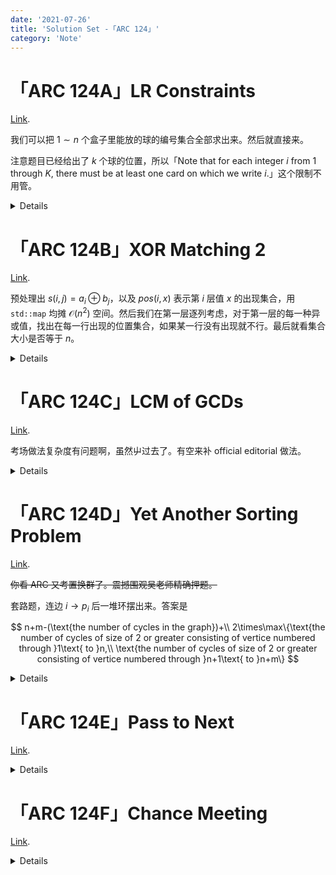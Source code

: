 ```yaml
---
date: '2021-07-26'
title: 'Solution Set -「ARC 124」'
category: 'Note'
---
```


# 「ARC 124A」LR Constraints

[Link](https://atcoder.jp/contests/arc124/tasks/arc124_a).

我们可以把 $1\sim n$ 个盒子里能放的球的编号集合全部求出来。然后就直接来。

注意题目已经给出了 $k$ 个球的位置，所以「Note that for each integer $i$ from $1$ through $K$, there must be at least one card on which we write $i$.」这个限制不用管。

<details>

```cpp
#include <bits/stdc++.h>
using namespace std;
typedef long long ll;
#define int ll
#define len(x) ((int)(x).size())
#define all(x) (x).begin(),(x).end()
const int N=1100,MOD=998244353;
int n,k,ts[N],tek[N],fin[N],Rs[N];
set<int> rs[N];
signed main() {
	ios_base::sync_with_stdio(false);
	cin.tie(nullptr),cout.tie(nullptr);
	cin>>n>>k,memset(fin,-1,sizeof fin);
	for(int i=1; i<=k; ++i) {
		char c; cin>>c;
		ts[i]=(c=='R');
		cin>>tek[i];
		Rs[tek[i]]=ts[i];
	}
	for(int i=1; i<=k; ++i) {
		if(~fin[tek[i]]) return puts("0"),0;
		fin[tek[i]]=i;
	}
	for(int i=1; i<=n; ++i) {
		if(~fin[i]) rs[i].emplace(fin[tek[i]]);
		else {
			auto &s=rs[i];
			for(int j=1; j<=k; ++j) s.emplace(j);
			int tmp=0;
			for(int j=i+1; j<=n; ++j) {
				if(!Rs[j]) s.erase(fin[j]);
			}
			for(int j=1; j<i; ++j) {
				if(Rs[j]) s.erase(fin[j]);
			}
		}
	}
	int res=1;
	for(int i=1; i<=n; ++i) res*=len(rs[i]),res%=MOD;
	cout<<res<<"\n";
	return 0;
}
```

</details>

# 「ARC 124B」XOR Matching 2

[Link](https://atcoder.jp/contests/arc124/tasks/arc124_b).

预处理出 $s(i,j)=a_{i}\oplus b_{j}$，以及 $pos(i,x)$ 表示第 $i$ 层值 $x$ 的出现集合，用 `std::map` 均摊 $\mathcal{O}(n^{2})$ 空间。然后我们在第一层逐列考虑，对于第一层的每一种异或值，找出在每一行出现的位置集合，如果某一行没有出现就不行。最后就看集合大小是否等于 $n$。

<details>

```cpp
#include <bits/stdc++.h>
using namespace std;
typedef long long ll;
#define all(x) (x).begin(),(x).end()
#define int ll
const int N=2100;
int a[N],b[N],xr[N][N],n;
multimap<int,int> mp[N];
signed main() {
	ios_base::sync_with_stdio(false);
	cin.tie(nullptr),cout.tie(nullptr);
	cin>>n;
	for(int i=1; i<=n; ++i) cin>>a[i];
	for(int i=1; i<=n; ++i) cin>>b[i];
	for(int i=1; i<=n; ++i) for(int j=1; j<=n; ++j) xr[i][j]=(a[i] xor b[j]),mp[i].insert({xr[i][j],j});
	vector<int> res;
	for(int j=1; j<=n; ++j) {
		bool ok=0;
		set<int> S;
		for(int i=1; i<=n; ++i) {
			auto rg=mp[i].equal_range(xr[1][j]);
			if(mp[i].find(xr[1][j])!=mp[i].end()) {
				for(auto it=rg.first; it!=rg.second; ++it) {
					S.emplace(it->second);
				}
			}
			else {
				ok=1;
				break;
			}
		}
		if(ok) continue;
		if(S.size()==n) {
			res.push_back(xr[1][j]);
		}
	}
	sort(all(res));
	res.erase(unique(all(res)),res.end()); 
	cout<<res.size()<<"\n";
	for(int x:res) cout<<x<<"\n";
	return 0;
}
```

</details>

# 「ARC 124C」LCM of GCDs

[Link](https://atcoder.jp/contests/arc124/tasks/arc124_c).

考场做法复杂度有问题啊，虽然屮过去了。有空来补 official editorial 做法。

<details>

```cpp
// Oops, something went wrong.
```

</details>

# 「ARC 124D」Yet Another Sorting Problem

[Link](https://atcoder.jp/contests/arc124/tasks/arc124_d).

~~你看 ARC 又考置换群了。震撼围观吴老师精确押题。~~

套路题，连边 $i\rightarrow p_{i}$ 后一堆环摆出来。答案是

$$
n+m-(\text{the number of cycles in the graph})+\\
2\times\max\{\text{the number of cycles of size of 2 or greater consisting of vertice numbered through }1\text{ to }n,\\
\text{the number of cycles of size of 2 or greater consisting of vertice numbered through }n+1\text{ to }n+m\}
$$

<details>

```cpp
#include <bits/stdc++.h>
using namespace std;
typedef long long ll;
#define all(x) (x).begin(),(x).end()
const int N=200100;
int n,m,p[N],vis[N];
signed main() {
	ios_base::sync_with_stdio(false);
	cin.tie(nullptr),cout.tie(nullptr);
	cin>>n>>m; int x0=0,x1=0,res=n+m,ls=0;
	for(int i=1; i<=n+m; ++i) cin>>p[i];
	for(int i=1; i<=n+m; ++i) {
		if(vis[i]) continue;
		int now=i,len=0,qwq=0,qaq=0;
		while(!vis[now]) {
			++len;
			if(now<=n) qwq=1;
			else qaq=1;
			vis[now]=1;
			now=p[now];
		}
		if(!qaq&&len>=2) ++x0;
		if(!qwq&&len>=2) ++x1;
		--res;
	}
	cout<<res+2*max(x0,x1)<<"\n";
	return 0;
}
```

</details>

# 「ARC 124E」Pass to Next

[Link](https://atcoder.jp/contests/arc124/tasks/arc124_e).

<details>

```cpp

```

</details>

# 「ARC 124F」Chance Meeting

[Link](https://atcoder.jp/contests/arc124/tasks/arc124_f).

<details>

```cpp

```

</details>